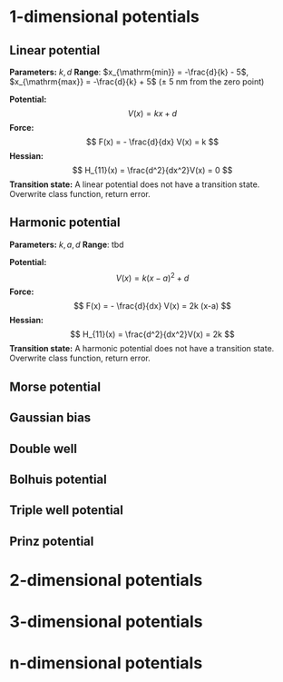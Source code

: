 # 1-dimensional potentials

## Linear potential

**Parameters:** $k, d$
**Range**: $x_{\mathrm{min}} = -\frac{d}{k} - 5$, $x_{\mathrm{max}} = -\frac{d}{k} + 5$ 
($\pm$ 5 nm from the zero point)

**Potential:**
$$
	V(x) = kx + d
$$
**Force:**
$$
	F(x) = - \frac{d}{dx} V(x) = k
$$
**Hessian:**
$$
	H_{11}(x) = \frac{d^2}{dx^2}V(x) = 0
$$
**Transition state:** A linear potential does not have a transition state. Overwrite class function, return error.
## Harmonic potential

**Parameters:** $k, a, d$
**Range**: tbd

**Potential:**
$$
	V(x) = k (x-a)^2 + d
$$
**Force:**
$$
	F(x) = - \frac{d}{dx} V(x) = 2k (x-a)
$$
**Hessian:**
$$
	H_{11}(x) = \frac{d^2}{dx^2}V(x) = 2k
$$
**Transition state:** A harmonic potential does not have a transition state. Overwrite class function, return error.
## Morse potential
## Gaussian bias
## Double well
## Bolhuis potential
## Triple well potential
## Prinz potential

# 2-dimensional potentials
# 3-dimensional potentials
# n-dimensional potentials

